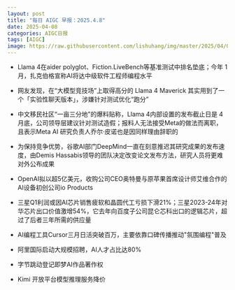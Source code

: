 ```yaml
---
layout: post
title: "每日 AIGC 早报：2025.4.8"
date: 2025-04-08
categories: AIGC日报
tags: [AIGC]
image: https://raw.githubusercontent.com/lishuhang/img/master/2025/04/0408-d.png
---
```


- Llama 4在aider polyglot、Fiction.LiveBench等基准测试中排名垫底；今年 1 月，扎克伯格宣称AI将达中级软件工程师编程水平

- 网友发现，在“大模型竞技场”上取得高分的 Llama 4 Maverick 其实用到了一个「实验性聊天版本」，涉嫌针对测试优化“跑分”

- 中文移民社区“一亩三分地”的爆料贴称，Llama 4内部设置的发布截止日是 4 月底，公司领导层建议针对测试造假；报料人无法接受Meta的做法而离职，且表示Meta AI 研究负责人乔尔·皮诺也是因同样理由辞职的

- 为保持竞争优势，谷歌AI部门DeepMind一直在刻意推迟其研究成果的发布速度，由Demis Hassabis领导的团队决定改变论文发布方法，研究人员将更难对外公布成果

- OpenAI拟以超5亿美元，收购公司CEO奥特曼与原苹果首席设计师艾维合作的AI设备初创公司io Products

- 三星Q1利润或因AI芯片销售疲软和晶圆代工亏损下滑21%；三星2023-24年对华芯片出口价值激增54%，它去年向百度子公司昆仑芯科出口的逻辑芯片，超过了后者三年所需的供应量

- AI编程工具Cursor三月日活突破百万，主要依靠口碑传播推动"氛围编程"普及

- 阿里国际启动大规模招聘，AI人才占比达80%

- 字节跳动登记即梦AI作品著作权

- Kimi 开放平台模型推理服务降价